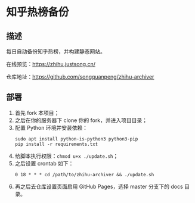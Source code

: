 # 知乎热榜备份

## 描述
每日自动备份知乎热榜，并构建静态网站。

在线预览：https://zhihu.justsong.cn/

仓库地址：https://github.com/songquanpeng/zhihu-archiver

## 部署
1. 首先 fork 本项目；
2. 之后在你的服务器下 clone 你的 fork，并进入项目目录；
3. 配置 Python 环境并安装依赖：
   ```shell
   sudo apt install python-is-python3 python3-pip
   pip install -r requirements.txt
   ```
4. 给脚本执行权限：`chmod u+x ./update.sh`；
5. 之后设置 crontab 如下：
    ```
    0 18 * * * cd /path/to/zhihu-archiver && ./update.sh
    ```
6. 再之后去仓库设置页面启用 GitHub Pages，选择 master 分支下的 docs 目录。